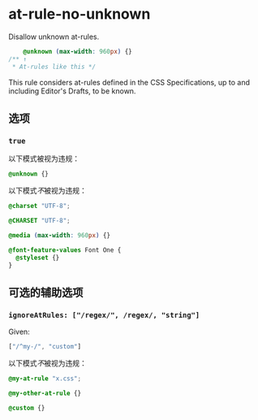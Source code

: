 # at-rule-no-unknown

Disallow unknown at-rules.

```css
    @unknown (max-width: 960px) {}
/** ↑
 * At-rules like this */
```

This rule considers at-rules defined in the CSS Specifications, up to and including Editor's Drafts, to be known.

## 选项

### `true`

以下模式被视为违规：

```css
@unknown {}
```

以下模式*不*被视为违规：

```css
@charset "UTF-8";
```

```css
@CHARSET "UTF-8";
```

```css
@media (max-width: 960px) {}
```

```css
@font-feature-values Font One {
  @styleset {}
}
```

## 可选的辅助选项

### `ignoreAtRules: ["/regex/", /regex/, "string"]`

Given:

```js
["/^my-/", "custom"]
```

以下模式*不*被视为违规：

```css
@my-at-rule "x.css";
```

```css
@my-other-at-rule {}
```

```css
@custom {}
```

